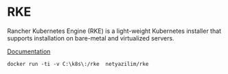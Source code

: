 # RKE 

Rancher Kubernetes Engine (RKE) is a light-weight Kubernetes installer that supports installation on bare-metal and virtualized servers.

[Documentation](https://rancher.com/docs/rke/v0.1.x/en/)

````
docker run -ti -v C:\k8s\:/rke  netyazilim/rke
````
